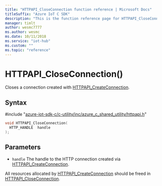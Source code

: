 ```yaml
---                             
title: "HTTPAPI_CloseConnection function reference | Microsoft Docs" 
titleSuffix: "Azure IoT C SDK"            
description: "This is the function reference page for HTTPAPI_CloseConnection() in the Azure IoT C SDK. This SDK is used with Azure IoT Hub and Azure IoT Hub Device Provisioning Service"            
manager: timlt                 
author: wesmc7777              
ms.author: wesmc               
ms.date: 10/11/2018                    
ms.service: "iot-hub"             
ms.custom: ""                
ms.topic: "reference"        
---                            
```


# HTTPAPI_CloseConnection()

Closes a connection created with [HTTPAPI_CreateConnection](../httpapi-h/httpapi-createconnection.md).

## Syntax

\#include "[azure-iot-sdk-c/c-utility/inc/azure_c_shared_utility/httpapi.h](../httpapi-h.md)"  
```C
void HTTPAPI_CloseConnection(
  HTTP_HANDLE  handle
);
```

## Parameters
* `handle` The handle to the HTTP connection created via [HTTPAPI_CreateConnection](../httpapi-h/httpapi-createconnection.md).

All resources allocated by [HTTPAPI_CreateConnection](../httpapi-h/httpapi-createconnection.md) should be freed in [HTTPAPI_CloseConnection](../httpapi-h/httpapi-closeconnection.md).


